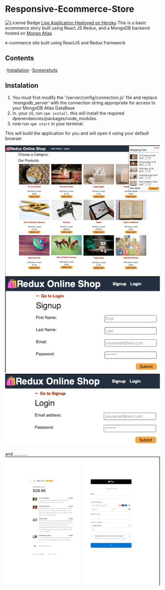 # Responsive-Ecommerce-Store
![License Badge](https://img.shields.io/github/license/michaeladamgroberman/responsive-ecommerce-store)
[Live Application Heployed on Heroku](https://obscure-harbor-86145.herokuapp.com/)
This is a basic ecommerce story built using React JS Redux, and a MongoDB backend hosted on [Mongo Atlas](https://cloud.mongodb.com) 

e-commerce site built using ReactJS and Redux framework
## Contents

-[Installation](#installation)
-[Screenshots](#screenshots)


## Instalation
1. You must first modify the '/server/config/connection.js' file and replace 'mongodb_server' with the connection string appropriate for access to your MongoDB Atlas DataBase
2. in. your cli, run `npm install`. this will install the required dpenendancies/packages/node_modules.
3. now run `npm start` in your terminal. 

This will build the application for you and will open it using your default browser

![shoppingAndCart](https://github.com/MichaelAdamGroberman/Responsive-Ecommerce-Store/blob/main/assets/cart.png)
![signup](https://github.com/MichaelAdamGroberman/Responsive-Ecommerce-Store/blob/main/assets/signup.png)
![login](https://github.com/MichaelAdamGroberman/Responsive-Ecommerce-Store/blob/main/assets/login.png)

and ...........
![Checkout](https://github.com/MichaelAdamGroberman/Responsive-Ecommerce-Store/blob/main/assets/checkout.png)
